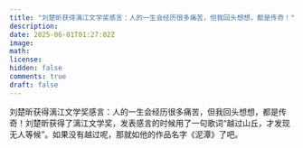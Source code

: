 ```yaml
---
title: "刘楚昕获得漓江文学奖感言：人的一生会经历很多痛苦，但我回头想想，都是传奇！"
description: 
date: 2025-06-01T01:27:02Z
image: 
math: 
license: 
hidden: false
comments: true
draft: false
---
```


刘楚昕获得漓江文学奖感言：人的一生会经历很多痛苦，但我回头想想，都是传奇！刘楚昕获得了漓江文学奖，发表感言的时候用了一句歌词“越过山丘，才发现无人等候”。如果没有越过呢，那就如他的作品名字《泥潭》了吧。